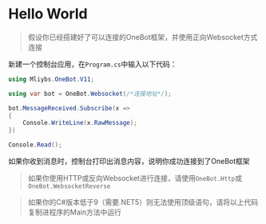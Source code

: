# Hello World

> 假设你已经搭建好了可以连接的OneBot框架，并使用正向Websocket方式连接

新建一个控制台应用，在`Program.cs`中输入以下代码：

```cs
using Mliybs.OneBot.V11;

using var bot = OneBot.Websocket(/*连接地址*/);

bot.MessageReceived.Subscribe(x =>
{
    Console.WriteLine(x.RawMessage);
})

Console.Read();
```

如果你收到消息时，控制台打印出消息内容，说明你成功连接到了OneBot框架

> 如果你使用HTTP或反向Websocket进行连接，请使用`OneBot.Http`或`OneBot.WebsocketReverse`

> 如果你的C#版本低于9（需要.NET5）则无法使用顶级语句，请将以上代码复制进程序的Main方法中运行